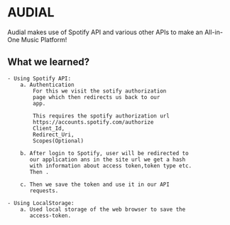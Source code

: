 # AUDIAL

Audial makes use of Spotify API and various other APIs to make an All-in-One Music Platform!

## What we learned?

    - Using Spotify API:
        a. Authentication
            For this we visit the sotify authorization
            page which then redirects us back to our
            app.

            This requires the spotify authorization url
            https://accounts.spotify.com/authorize
            Client_Id,
            Redirect_Uri,
            Scopes(Optional)

        b. After login to Spotify, user will be redirected to 
           our application ans in the site url we get a hash
           with information about access token,token type etc.
           Then .

        c. Then we save the token and use it in our API
           requests.

    - Using LocalStorage:
        a. Used local storage of the web browser to save the
           access-token.
